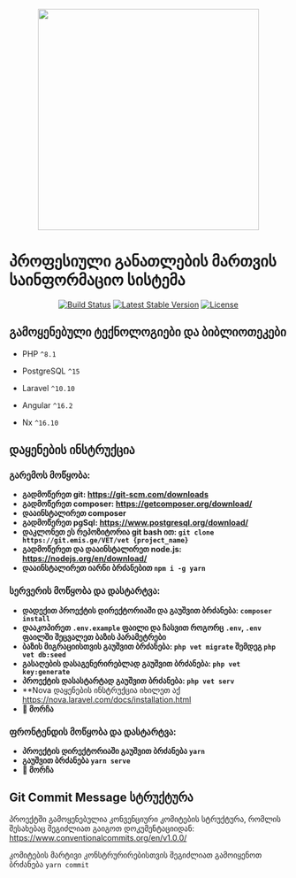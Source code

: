 <p align="center"><img src="https://emis.ge/bitrix/templates/emis2/images/logo.png" width="400"></p>
<h1>პროფესიული განათლების მართვის საინფორმაციო სისტემა</h1>
<p align="center">
<a href="https://travis-ci.org/laravel/framework"><img src="https://travis-ci.org/laravel/framework.svg" alt="Build Status"></a>
<a href="https://packagist.org/packages/laravel/framework"><img src="https://poser.pugx.org/laravel/framework/v/stable.svg" alt="Latest Stable Version"></a>
<a href="https://packagist.org/packages/laravel/framework"><img src="https://poser.pugx.org/laravel/framework/license.svg" alt="License"></a>

</p>

## გამოყენებული ტექნოლოგიები და ბიბლიოთეკები

-   PHP `^8.1`

-   PostgreSQL `^15`

-   Laravel `^10.10`

-   Angular `^16.2`

-   Nx `^16.10`

## დაყენების ინსტრუქცია

### გარემოს მოწყობა:

-   **გადმოწერეთ git: https://git-scm.com/downloads**
-   **გადმოწერეთ composer: https://getcomposer.org/download/**
-   **დააინსტალირეთ composer**
-   **გადმოწერეთ pgSql: https://www.postgresql.org/download/**
-   **დაკლონეთ ეს რეპოზიტორია git bash ით: `git clone https://git.emis.ge/VET/vet {project_name}`**
-   **გადმოწერეთ და დააინსტალირეთ node.js: https://nodejs.org/en/download/**
-   **დააინსტალირეთ იარნი ბრძანებით `npm i -g yarn`**

### სერვერის მოწყობა და დასტარტვა:

-   **დადექით პროექტის დირექტორიაში და გაუშვით ბრძანება: `composer install`**
-   **დააკოპირეთ `.env.example` ფაილი და ჩასვით როგორც `.env`, `.env` ფაილში შეცვალეთ ბაზის პარამეტრები**
-   **ბაზის მიგრაციისთვის გაუშვით ბრძანება: `php vet migrate` შემდეგ `php vet db:seed`**
-   **გასაღების დასაგენერირებლად გაუშვით ბრძანება: `php vet key:generate`**
-   **პროექტის დასასტარტად გაუშვით ბრძანება: `php vet serv`**
-   \*\*Nova დაყენების ინსტრუქცია იხილეთ აქ https://nova.laravel.com/docs/installation.html
-   **🍻 მორჩა**

### ფრონტენდის მოწყობა და დასტარტვა:

-   **პროექტის დირექტორიაში გაუშვით ბრძანება `yarn`**
-   **გაუშვით ბრძანება `yarn serve`**
-   **🍻 მორჩა**

## Git Commit Message სტრუქტურა

პროექტში გამოყენებულია კონვენციური კომიტების სტრუქტურა, რომლის შესახებაც შეგიძლიათ გაიგოთ დოკუმენტაციიდან: https://www.conventionalcommits.org/en/v1.0.0/

კომიტების მარტივი კონსტრურირებისთვის შეგიძლიათ გამოიყენოთ ბრძანება `yarn commit`
